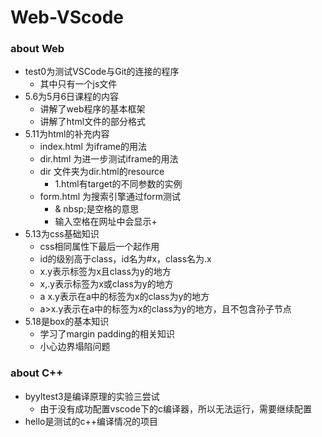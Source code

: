 # Web-VScode

### about Web
  - test0为测试VSCode与Git的连接的程序
    - 其中只有一个js文件
  - 5.6为5月6日课程的内容
    - 讲解了web程序的基本框架
    - 讲解了html文件的部分格式
  - 5.11为html的补充内容
    - index.html 为iframe的用法
    - dir.html 为进一步测试iframe的用法
    - dir 文件夹为dir.html的resource
      - 1.html有target的不同参数的实例
    - form.html 为搜索引擎通过form测试
      - & nbsp;是空格的意思
      - 输入空格在网址中会显示+
  - 5.13为css基础知识
    - css相同属性下最后一个起作用
    - id的级别高于class，id名为#x，class名为.x
    - x.y表示标签为x且class为y的地方
    - x,.y表示标签为x或class为y的地方
    - a x.y表示在a中的标签为x的class为y的地方
    - a>x.y表示在a中的标签为x的class为y的地方，且不包含孙子节点
  - 5.18是box的基本知识
    - 学习了margin padding的相关知识
    - 小心边界塌陷问题

### about C++
  - byyltest3是编译原理的实验三尝试
    - 由于没有成功配置vscode下的c编译器，所以无法运行，需要继续配置
  - hello是测试的c++编译情况的项目
